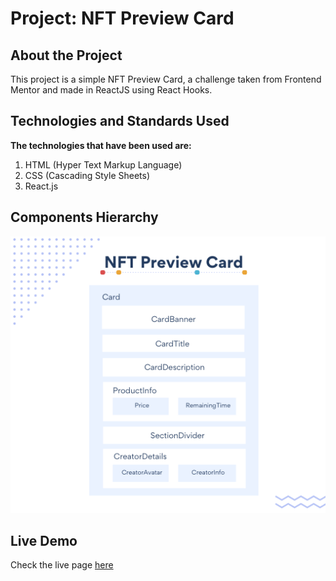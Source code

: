 <!-- omit in toc -->
# Project: NFT Preview Card
## About the Project
This project is a simple NFT Preview Card, a challenge taken from Frontend Mentor and made in ReactJS using React Hooks.

## Technologies and Standards Used
**The technologies that have been used are:**
1. HTML (Hyper Text Markup Language)
2. CSS (Cascading Style Sheets)
3. React.js

## Components Hierarchy
![react-components-hierarchy](src/images/nft-card-component.png)

## Live Demo
Check the live page [here](https://5hraddha.github.io/nft-preview-card/)